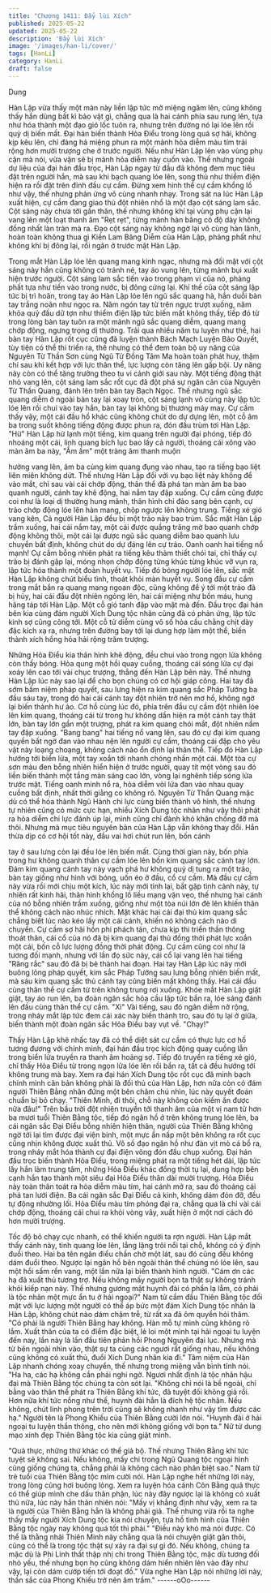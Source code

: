 ```yaml
---
title: "Chương 1411: Đẩy lùi Xích"
published: 2025-05-22
updated: 2025-05-22
description: 'Đẩy lùi Xích'
image: '/images/han-li/cover/'
tags: [HanLi]
category: HanLi
draft: false
---
```


Dung

Hàn Lập vừa thấy một màn này liền lập tức mở miệng ngâm lên,
cũng không thấy hắn dùng bất kì bảo vật gì, chẳng qua là hai
cánh phía sau rung lên, tựa như hóa thành một đạo gió lốc tuôn
ra, nhưng trên đường nó lại lóe lên rồi quỷ dị biến mất.
Đại hán biến thành Hỏa Điểu trong lòng quá sợ hãi, không kịp kêu
lên, chỉ đàng há miệng phun ra một mảnh hỏa diễm màu tím trải
rộng hơn mười trượng che ở trước người.
Nếu như Hàn Lập lẻn vào vùng phụ cận mà nói, vừa vặn sẽ bị
mảnh hỏa diễm này cuốn vào.
Thế nhưng ngoài dự liệu của đại hán đầu trọc, Hàn Lập ngay từ
đầu đã không đem mục tiêu đặt trên người hắn, mà sau khi bạch
quang lóe lên, song thủ như thiểm điện hiện ra rồi đặt trên đỉnh
đầu cự cầm.
Đừng xem hình thể cự cầm khổng lồ như vậy, thế nhưng phản
ứng vô cùng nhanh nhạy.
Trong sát na lúc Hàn Lập xuất hiện, cự cầm đang giao thủ đột
nhiên nhổ là một đạo cột sáng lam sắc.
Cột sáng này chưa tới gần thân, thế nhưng không khí tại vùng
phụ cận lại vang lên một loạt thanh âm "Rẹt rẹt", từng mảnh hàn
băng có độ dày không đồng nhất làn tràn mà ra.
Đạo cột sáng này không ngờ lại vô cùng hàn lãnh, hoàn toàn
không thua gì Kiền Lam Băng Diễm của Hàn Lập, phảng phất như
không khí bị đông lại, rồi ngăn ở trước mặt Hàn Lập.

Trong mắt Hàn Lập lóe lên quang mang kinh ngạc, nhưng mà đối
mặt với cột sáng này hắn cũng không có tránh né, tay áo vung
lên, từng mảnh bụi xuất hiện trước người.
Cột sáng lam sắc tiến vào trong phạm vi của nó, phảng phất tựa
như tiến vào trong nước, bị đông cứng lại.
Khí thế của cột sáng lập tức bị trì hoãn, trong tay áo Hàn Lập lóe
lên ngũ sắc quang hà, hắn duỗi bàn tay trắng noãn như ngọc ra.
Năm ngón tay từ trên ngực trượt xuống, năm khỏa quỷ đầu dữ
tợn như thiểm điện lập tức biến mất không thấy, tiếp đó từ trong
lòng bàn tay tuôn ra một mảnh ngũ sắc quang diễm, quang mang
chớp động, ngưng trọng dị thường.
Trải qua nhiều năm tu luyện như thế, hai bàn tay Hàn Lập rốt cục
cũng đã luyện thành Bách Mạch Luyện Bảo Quyết, tùy tiện có thể
thi triển ra, thế nhưng có thể đem toàn bộ uy năng của Nguyên
Từ Thần Sơn cùng Ngũ Tử Đồng Tâm Ma hoàn toàn phát huy,
thậm chí sau khi kết hợp với lực thân thể, lực lượng còn tăng lên
gấp bội. Uy năng này còn có thể tăng trưởng theo tu vi cảnh giới
sau này.
Một tiếng động thật nhỏ vang lên, cột sáng lam sắc rốt cục đã đột
phá sự ngăn cản của Nguyên Từ Thần Quang, đánh lên trên bàn
tay Bạch Ngọc.
Thế nhưng ngũ sắc quang diễm ở ngoài bàn tay lại xoay tròn, cột
sáng lạnh vô cùng này lập tức lóe lên rồi chui vào tay hắn, bàn tay
lại không bị thương mảy may.
Cự cầm thấy vậy, một cái đầu hổ khác cũng không chút do dự
dựng lên, một cỗ âm ba trong suốt không tiếng động được phun
ra, đón đầu trùm tơi Hàn Lập.
"Hừ"
Hàn Lập hừ lạnh một tiếng, kim quang trên người đại phóng, tiếp
đó nhoáng một cái, linh quang bích lục bao lấy cả người, thoáng
cái xông vào màn âm ba này, "Ầm ầm" một tràng âm thanh muộn

hưởng vang lên, âm ba cùng kim quang đụng vào nhau, tạo ra
tiếng bạo liệt liên miên không dứt.
Thế nhưng Hàn Lập đối với vụ bạo liệt này không để vào mắt, chỉ
sau vài cái chớp động, thân thể đã phá tan màn âm ba bao quanh
người, cánh tay khẽ động, hai nắm tay đập xuống.
Cự cầm cũng được coi như là loại dị thường hung mãnh, thân
hình chỉ đảo sang bên cạnh, cự trảo chớp động lóe lên hàn mang,
chộp ngược lên không trung.
Tiếng xé gió vang kên, Cả người Hàn Lập đều bị một trảo này bao
trùm.
Sắc mặt Hàn Lập trầm xuống, hai cái nắm tay, một cái được
quầng trăng mờ bao quanh chớp động không thôi, một cái lại
được ngũ sắc quang diễm bao quanh lưu chuyển bất định, không
chút do dự đáng lên cự trảo.
Oanh oanh hai tiếng nổ mạnh! Cự cầm bỗng nhiên phát ra tiếng
kêu thảm thiết chói tai, chỉ thấy cự trảo bị đánh gập lại, móng
nhọn chớp động từng khúc từng khúc vỡ vụn ra, lập tức hóa
thành một đoàn huyết vụ.
Tiếp đó bóng người lóe lên, sắc mặt Hàn Lập không chút biểu
tình, thoát khỏi màn huyết vụ.
Song đầu cự cầm trong mắt bắn ra quang mang ngoan độc, cũng
không để ý tới một trảo đã bị hủy, hai cái đầu đột nhiên ngỏng lên,
hai cái miệng như bồn máu, hung hăng táp tới Hàn Lập.
Một cỗ gió tanh đập vào mặt mà đến.
Đầu trọc đại hán bên kia cùng đám người Xích Dung tộc nhân
cũng đã có phản ứng, lập tức kinh sợ cũng công tới.
Một cỗ tử diễm cùng vô số hỏa cầu chằng chịt dày đặc kích xạ ra,
nhưng trên đường bay tới lại dung hợp làm một thể, biến thành
xích hồng hỏa hải rộng trăm trượng.

Những Hỏa Điểu kia thân hình khẽ động, đều chui vào trong ngọn
lửa không còn thấy bóng.
Hỏa qung một hồi quay cuồng, thoáng cái sóng lửa cự đại xoáy
lên cao tới vài chục trượng, thẳng đến Hàn Lập bên này.
Thế nhưng Hàn Lập lúc này sao lại để cho bọn chúng có cơ hội
giáp công. Hai tay đã sớm bấm niệm pháp quyết, sau lưng hiện ra
kim quang sắc Pháp Tướng ba đầu sáu tay, trong đó hai cái cánh
tay đột nhiên trở nên mơ hồ, không ngờ lại biến thành hư ảo.
Cơ hồ cùng lúc đó, phía trên đầu cự cầm đột nhiên lóe lên kim
quang, thoáng cái từ trong hư không dần hiện ra một cánh tay
thật lớn, bàn tay lớn gần một trượng, phát ra kim quang chói mắt,
đột nhiên nắm tay đập xuống.
"Bang bang" hai tiếng nổ vang lên, sau đó cự đại kim quang
quyền bất ngờ đan vào nhau nện lên người cự cầm, thoáng cái
đập cho yêu vật này loạng choạng, không cách nào ổn định lại
thân thể.
Tiếp đó Hàn Lập hướng tới biển lửa, một tay xoắn tới nhanh
chóng nhấn một cái.
Một tòa cự sơn màu đen bỗng nhiên hiển hiện ở trước người,
quay tít một vòng sau đó liền biến thành một tầng màn sáng cao
lớn, vòng lại nghênh tiếp sóng lửa trước mặt.
Tiếng oanh minh nổ ra, hỏa diễm vòi lửa đan vào nhau quay
cuồng bất định, nhất thời giằng co không rõ.
Nguyên Từ Thần Quang mặc dù có thể hóa thành Ngũ Hành chi
lực cùng biến thành vô hình, thế nhưng tự nhiên cũng có mức
cực hạn, nhiều Xích Dung tộc nhân như vậy thôi phát ra hỏa diễm
chi lực đánh úp lại, mình cũng chỉ đành khó khăn chống đỡ mà
thôi.
Nhưng mà mục tiêu nguyên bản của Hàn Lập vẫn không thay đổi.
Hắn thừa dịp có cơ hội tốt này, đầu vai hơi chút run lên, bốn cánh

tay ở sau lưng còn lại đều lóe lên biến mất.
Cùng thời gian này, bốn phía trong hư không quanh thân cự cầm
lóe lên bốn kim quang sắc cánh tay lớn.
Đám kim quang cánh tay này vạch phá hư không quỷ dị tung ra
một trảo, bàn tay giống như hình với bóng, uốn éo ở đầu, cổ cự
cầm.
Mà đầu cự cầm này vừa rồi mới chịu một kích, lúc này mới tỉnh
lại, bắt gặp tình cảnh này, tự nhiên rất kinh hãi, thân hình khổng lồ
liều mạng vặn vẹo, thế nhưng hai cánh của nó bỗng nhiên trầm
xuống, giống như một tòa núi lớn đè lên khiến thân thể không
cách nào nhúc nhích.
Mặt khác hai cái đại thủ kim quang sắc chẳng biết lúc nào kéo lấy
một cái cánh, khiến nó không cách nào di chuyển.
Cự cầm sợ hãi hồn phi phách tán, chưa kịp thi triển thần thông
thoát thân, cái cổ của nó đã bị kim quang đại thủ đồng thời phát
lực xoắn một cái, bốn cỗ lực lượng đồng thời phát động.
Cự cầm cũng coi như là tương đối mạnh, nhưng với lần đọ sức
này, cái cổ lại vang lên hai tiếng "Răng rắc" sau đó đã bị bẻ thành
hai đoạn.
Hai tay Hàn Lập lúc này mới buông lỏng pháp quyết, kim sắc
Pháp Tướng sau lưng bỗng nhiên biến mất, mà sáu kim quang
sắc thủ cánh tay cũng biến mất không thấy.
Hai cái đầu cùng thân thể cự cầm từ trên không trung rơi xuống.
Khóe mắt Hàn Lập giật giật, tay áo run lên, ba đoàn ngân sắc hỏa
cầu lập tức bắn ra, lóe sáng đánh lên đầu cùng thân thể cự cầm.
"Xì" Vài tiếng, sau đó ngân diễm nở rộng, trong nháy mắt lập tức
đem cái xác này biến thành tro, sau đó tụ lại ở giữa, biến thành
một đoàn ngân sắc Hỏa Điểu bay vụt về.
"Chạy!"

Thấy Hàn Lập khẽ nhấc tay đã có thể diệt sát cự cầm có thực lực
cơ hồ tương đương với chính mình, đại hán đầu trọc kích động
quay cuồng lẫn trong biển lửa truyền ra thanh âm hoảng sợ.
Tiếp đó truyền ra tiếng xé gió, chỉ thấy Hỏa Điểu từ trong ngọn lửa
lóe lên rồi bắn ra, tất cả đều hướng tới không trung mà bay.
Xem ra đại hán Xích Dung tộc rốt cục đã minh bạch chính mình
căn bản không phải là đối thủ của Hàn Lập, hơn nữa còn có đám
người Thiên Bằng nhân đứng một bên chăm chú nhìn, lúc này
quyết đoán chuẩn bị bỏ chạy.
"Thiên Minh, đi thôi, chỗ này không còn kiếm ăn được nữa đâu!"
Trên bầu trời đột nhiên truyền tới thanh âm của một vị nam tử
hơn ba mươi tuổi Thiên Bằng tộc, tiếp đó ngân hồ ở trên không
trung lóe lên, ba cái ngân sắc Đại Điểu bỗng nhiên hiện thân,
người của Thiên Bằng không ngờ tới lại tìm được đại viện binh,
một mực ẩn nấp một bên không ra rốt cục cũng nhịn không được
xuất thủ.
Vô số đạo ngân hồ như đàn vịt mò cá bổ ra, trong nháy mắt hóa
thành cự đại điện võng đón đầu chụp xuống.
Đại hán đầu trọc biến thành Hỏa Điểu, trong miệng phát ra một
tiếng hét dài, lập tức lấy hắn làm trung tâm, những Hỏa Điểu khác
đồng thời tụ lại, dung hợp bên cạnh hắn tạo thành một siêu đại
Hỏa Điểu thân dài mười trượng.
Hỏa Điểu này toàn thân toát ra hỏa diễm màu tím, hai cánh mở
ra, sau đó thoáng cái phá tan lưới điện.
Ba cái ngân sắc Đại Điểu cả kinh, không dám đón đỡ, đều tự
động nhường lối.
Hỏa Điểu màu tím phóng đại ra, chẳng qua là chỉ vài cái chớp
động, thoáng cái chui ra khỏi vòng vây, xuất hiện ở một nơi cách
đó hơn mười trượng.

Tốc độ bỏ chạy cực nhanh, có thể khiến người ta rợn người.
Hàn Lập mắt thấy cảnh này, tinh quang lóe lên, lẳng lặng trôi nổi
tại chỗ, không có ý định đuổi theo.
Hai ba tên ngân điểu chần chờ một lát, sau đó cũng đều không
dám đuổi theo.
Ngược lại ngân hồ bên ngoài thân thể chúng nó lóe lên, sau một
hồi sấm rền vang, một lần nữa lại biến thành hình người.
"Cám ơn các hạ đã xuất thủ tương trợ. Nếu không mấy người bọn
ta thật sự không tránh khỏi kiếp nạn này. Thế nhưng gương mặt
huynh đài có phần lạ lẫm, có phải là tộc nhân một mực ẩn tu ở hải
ngoại?" Nam tử cầm đầu Thiên Bằng tộc đối mặt với lực lượng
một người có thể áp bức một đám Xích Dung tộc nhân là Hàn
Lập, không chút nào dám chậm trễ, từ rất xa đã ôm quyền hỏi
thăm.
"Có phải là người Thiên Bằng hay không. Hàn mỗ tự mình cũng
không rõ lắm. Xuất thân của ta có điểm đặc biệt, lẻ loi một mình
tại hải ngoại tu luyện đến nay, lần này là lần đầu tiên phản hồi
Phong Nguyên đại lục. Nhưng mà từ bên ngoài nhìn vào, thật sự
ta cùng các ngươi rất giống nhau, nếu không cũng không có xuất
thủ, đuổi Xích Dung nhân kia đi." Tâm niệm của Hàn Lập nhanh
chóng xoay chuyển, thế nhưng trong miệng vẫn bình tĩnh nói.
"Ha ha, các hạ không cần phải nghi ngờ. Ngươi nhất định là tộc
nhân hậu đại mà Thiên Bằng tộc chúng ta còn sót lại.
"Không chỉ nói là bề ngoài, chỉ bằng vào thân thể phát ra Thiên
Bằng khí tức, đã tuyệt đối không giả rồi. Hơn nữa khí tức nồng
như thế, huynh đài hẳn là đích hệ tộc nhân. Nếu không, chút linh
phong trên trời cũng sẽ không nhanh như vậy tìm được các hạ."
Người tên là Phong Khiếu của Thiên Bằng cười lớn nói.
"Huynh đài ở hải ngoại tu luyện thần thông, cho nên mới không
giống với bọn ta." Nữ tử dung mạo xinh đẹp Thiên Bằng tộc kia
cũng giật mình.

"Quả thực, những thứ khác có thể giả bộ. Thế nhưng Thiên Bằng
khí tức tuyệt sẽ không sai. Nếu không, mấy chi trong Ngũ Quang
tộc ngoại hình cũng giống chúng ta, chẳng phải là không cách
nào phân biệt sao." Nam tử trẻ tuổi của Thiên Bằng tộc mỉm cười
nói.
Hàn Lập nghe hết những lời này, trong lòng cũng hơi buông lỏng.
Xem ra luyện hóa cánh Côn Bằng quả thực có thể giúp mình che
dấu thân phận, lúc này đây ngược lại là không có xuất thủ nữa,
lúc này hắn thản nhiên nói:
"Mấy vị khẳng định như vậy, xem ra ta là người của Thiên Bằng
hẳn là không phải giả. Thế nhưng vừa rồi ta nghe thấy mấy người
Xích Dung tộc kia nói chuyện, tựa hồ tình hình của Thiên Bằng
tộc ngày nay không quá tốt thì phải."
"Điều này khó mà nói được. Có thể là thằng nhãi Thiên Minh này
chẳng qua là nói chuyện giật gân thôi, cũng có thể là trong tộc
thật sự xảy ra đại sự gì đó. Nếu không, chúng ta mặc dù là Phi
Linh thất thập nhị chi trong Thiên Bằng tộc, mặc dù tương đối nhỏ
yếu, thế nhưng bọn họ cũng không dám hiển nhiên lẻn vào đây
như vậy, lại còn dám cướp tiến tới đoạt đồ." Vừa nghe Hàn Lập
nói những lời này, thần sắc của Phong Khiếu trở nên âm trầm."
------oOo------
